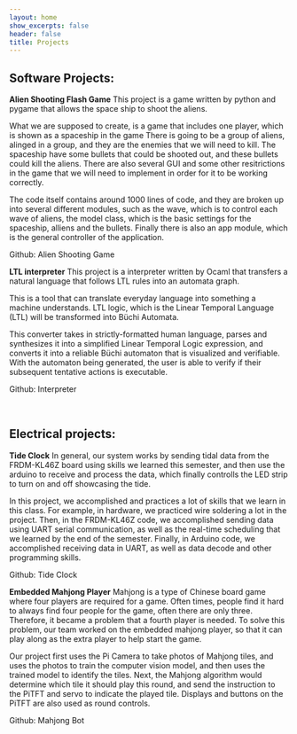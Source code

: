 ```yaml
---
layout: home
show_excerpts: false
header: false
title: Projects
---
```


## Software Projects:

**Alien Shooting Flash Game**
This project is a game written by python and pygame that allows the space ship to shoot the aliens.

What we are supposed to create, is a game that includes one player, which is shown as a spaceship in the game There is going to be a group of aliens, alinged in a group, and they are the enemies that we will need to kill. The spaceship have some bullets that could be shooted out, and these bullets could kill the aliens. There are also several GUI and some other resitrictions in the game that we will need to implement in order for it to be working correctly.

The code itself contains around 1000 lines of code, and they are broken up into several different modules, such as the wave, which is to control each wave of aliens, the model class, which is the basic settings for the spaceship, alliens and the bullets. Finally there is also an app module, which is the general controller of the application.

Github: Alien Shooting Game



**LTL interpreter**
This project is a interpreter written by Ocaml that transfers a natural language that follows LTL rules into an automata graph.

This is a tool that can translate everyday language into something a machine understands. LTL logic, which is the Linear Temporal Language (LTL) will be transformed into Büchi Automata.

This converter takes in strictly-formatted human language, parses and synthesizes it into a simplified Linear Temporal Logic expression, and converts it into a reliable Büchi automaton that is visualized and verifiable. With the automaton being generated, the user is able to verify if their subsequent tentative actions is executable.

Github: Interpreter

<br>

## Electrical projects:

**Tide Clock**
In general, our system works by sending tidal data from the FRDM-KL46Z board using skills we learned this semester, and then use the arduino to receive and process the data, which finally controlls the LED strip to turn on and off showcasing the tide.

In this project, we accomplished and practices a lot of skills that we learn in this class. For example, in hardware, we practiced wire soldering a lot in the project. Then, in the FRDM-KL46Z code, we accomplished sending data using UART serial communication, as well as the real-time scheduling that we learned by the end of the semester. Finally, in Arduino code, we accomplished receiving data in UART, as well as data decode and other programming skills.

Github: Tide Clock


**Embedded Mahjong Player**
Mahjong is a type of Chinese board game where four players are required for a game. Often times, people find it hard to always find four people for the game, often there are only three. Therefore, it became a problem that a fourth player is needed. To solve this problem, our team worked on the embedded mahjong player, so that it can play along as the extra player to help start the game.

Our project first uses the Pi Camera to take photos of Mahjong tiles, and uses the photos to train the computer vision model, and then uses the trained model to identify the tiles. Next, the Mahjong algorithm would determine which tile it should play this round, and send the instruction to the PiTFT and servo to indicate the played tile. Displays and buttons on the PiTFT are also used as round controls.

Github: Mahjong Bot